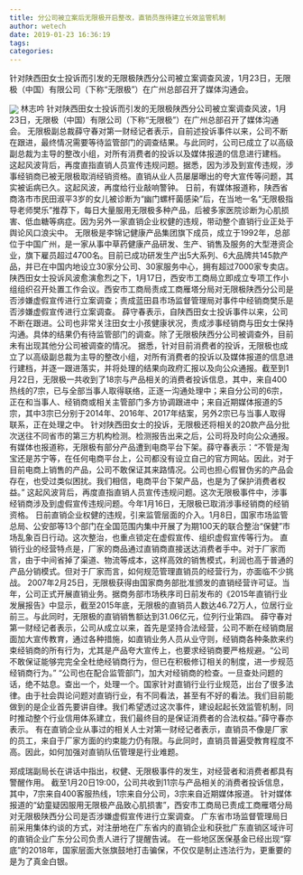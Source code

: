 ```yaml
---
title: 分公司被立案后无限极开启整改，直销员亟待建立长效监管机制
author: wetech
date: 2019-01-23 16:36:19
tags: 
categories: 
---
```

针对陕西田女士投诉而引发的无限极陕西分公司被立案调查风波，1月23日，无限极（中国）有限公司（下称“无限极”）在广州总部召开了媒体沟通会。
<!-- more -->
<img align="center" border="0" src="https://imgcdn.yicai.com/uppics/images/2019/01/40124b526f2a9c88a25bc1ecc08f8916.jpg" />
林志吟
针对陕西田女士投诉而引发的无限极陕西分公司被立案调查风波，1月23日，无限极（中国）有限公司（下称“无限极”）在广州总部召开了媒体沟通会。
无限极副总裁薛守春对第一财经记者表示，自前述投诉事件以来，公司不断在跟进，最终情况需要等待监管部门的调查结果。与此同时，公司已成立了以高级副总裁为主导的整改小组，对所有消费者的投诉以及媒体报道的信息进行建档。
这起风波背后，再度直指直销人员宣传违规问题。据悉，因为涉及到宣传违规，涉事经销商已被无限极取消经销资格。直销从业人员屡屡曝出的夸大宣传等问题，其实被诟病已久。这起风波，再度给行业敲响警钟。
日前，有媒体报道称，陕西省商洛市市民田淑平3岁的女儿被诊断为“幽门螺杆菌感染”后，在当地一名“无限极指导老师樊乐”推荐下，每日大量服用无限极多种产品，后被多家医院诊断为心肌损害、低血糖等病症。因为另外一家直销企业权健的违规，带动整个直销行业正处于舆论风口浪尖中。
无限极是李锦记健康产品集团旗下成员，成立于1992年，总部位于中国广州，是一家从事中草药健康产品研发、生产、销售及服务的大型港资企业，旗下雇员超过4700名。目前已成功研发生产出5大系列、6大品牌共145款产品，并已在中国内地设立30家分公司、30家服务中心，拥有超过7000家专卖店。
陕西田女士投诉风波愈演愈烈之下，1月17日，西安市工商局立即成立专项工作小组组织召开处置工作会议。西安市工商局责成工商雁塔分局对无限极陕西分公司是否涉嫌虚假宣传进行立案调查；责成蓝田县市场监督管理局对事件中经销商樊乐是否涉嫌虚假宣传进行立案调查。
薛守春表示，自陕西田女士投诉事件以来，公司不断在跟进。公司也非常关注田女士小孩健康状况，责成涉事经销商与田女士保持沟通。具体的结果仍有待监管部门的调查。除了无限极陕西分公司被调查外，目前未有出现其他分公司被调查的情况。
据悉，针对目前消费者的投诉，无限极也成立了以高级副总裁为主导的整改小组，对所有消费者的投诉以及媒体报道的信息进行建档，并逐一跟进落实，并将处理的结果向政府汇报以及向公众通报。截至到1月22日，无限极一共收到了18宗与产品相关的消费者投诉信息，其中，来自400热线的7宗，已与全部当事人取得联络，正逐一沟通处理中；来自分公司的6宗，正在和当事人、经销商或相关主管部门多方协调跟进中；来自近期媒体报道的5宗，其中3宗已分别于2014年、2016年、2017年结案，另外2宗已与当事人取得联系，正在处理之中。
针对陕西田女士的投诉，无限极还将相关的20款产品分批次送往不同省市的第三方机构检测。检测报告出来之后，公司将及时向公众通报。
有媒体也报道称，无限极有部分产品遭到电商平台下架。薛守春表示：“不管是淘宝还是苏宁等，在任何电商平台上，公司都没有设立自己的官方网站。因此，对于目前电商上销售的产品，公司不敢保证其来路情况。公司也担心假冒伪劣的产品会存在，也受过类似困扰。我们相信，电商平台下架产品，也是为了保护消费者权益。”
这起风波背后，再度直指直销人员宣传违规问题。这次无限极事件中，涉事经销商涉及到虚假宣传违规问题。今年1月16日，无限极已取消涉事经销商的经销资格。
日前直销企业权健的违规，引来监管层面的介入。1月8日，国家市场监管总局、公安部等13个部门在全国范围内集中开展了为期100天的联合整治“保健”市场乱象百日行动。这次整治，也重点锁定在虚假宣传、组织虚假宣传等行为。
直销行业的经营特点是，厂家的商品通过直销商直接送达消费者手中。对于厂家而言，由于中间省掉了渠道、物流等成本，这样高效的销售模式，利润也高于普通的产品分销模式。但对于厂家而言，如何规范管理直销员的经营行为，亦面临不少挑战。
2007年2月25日，无限极获得由国家商务部批准颁发的直销经营许可证。当年，公司正式开展直销业务。据商务部市场秩序司日前发布的《2015年直销行业发展报告》中显示，截至2015年底，无限极的直销员人数达46.72万人，位居行业前三。与此同时，无限极的直销销售额达到31.06亿元，位列行业第四。
薛守春对第一财经记者表示，公司从成立以来，首先是坚持合法经营，公司不断在经销商层面加大宣传教育，通过各种措施，如直销业务人员从业守则，经销商各种条款来约束经销商的所有行为，尤其是产品夸大宣传上，也要求经销商要严格规避。“公司不敢保证能够完完全全杜绝经销商行为，但已在积极修订相关的制度，进一步规范经销商行为。”
“公司也在配合监管部门，加大对经销商的检查。一旦查处问题的话，绝不姑息。查出一个，处理一个。国家针对直销行业行业规范，出台了很多法律。由于社会舆论问题对直销行业，有不同看法，甚至有不好的看法。我们目前能做到的是企业首先要讲自律。我们希望透过这次事件，建设起起长效监管机制，同时推动整个行业信用体系建立，我们最终目的是保证消费者的合法权益。”薛守春亦表示。
有在直销企业从事过的相关人士对第一财经记者表示，直销员不像是厂家的员工，来自于厂家方面的约束能力仍有限。与此同时，直销员普遍受教育程度不高。因此，如何加强对直销队伍管理是行业难题。
 
 
郑成瑞副局长在讲话中指出，权健、无限极事件的发生，对经营者和消费者都具有警醒作用。
截至1月20日19:00，公司共收到11宗与产品相关的消费者投诉信息，其中，7宗来自400客服热线，1宗来自分公司，3宗来自近期媒体报道。
针对媒体报道的“幼童疑因服用无限极产品致心肌损害”，西安市工商局已责成工商雁塔分局对无限极陕西分公司是否涉嫌虚假宣传进行立案调查。
广东省市场监督管理局日前采用集体约谈的方式，对注册地在广东省内的直销企业和获批广东直销区域许可的直销企业广东分公司负责人进行了提醒告诫。
在一些地区医保基金已经出现“穿底”的2018年，国家层面大张旗鼓地打击骗保，不仅仅是制止违法行为，更重要的是为了真金白银。
